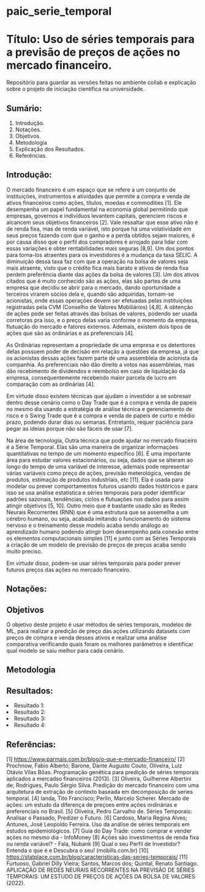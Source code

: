 # paic_serie_temporal
# Título: Uso de séries temporais para a previsão de preços de ações no mercado financeiro.
Repositório para guardar as versões feitas no ambiente collab e explicação sobre o projeto de iniciação científica na universidade.

## Sumário:
1. Introdução.
2. Notações.
3. Objetivos.
4. Metodologia
5. Explicação dos Resultados.
6. Referências.
  
## Introdução:
  <p>O mercado financeiro é um espaço que se refere a um conjunto de instituições, instrumentos e atividades que permite a compra e venda de ativos financeiros como ações, títulos, moedas e commodities [1]. Ele desempenha um papel fundamental na economia global permitindo que empresas, governos e indivíduos levantem capitais, gerenciem riscos e alcancem seus objetivos financeiros [2]. Vale ressaltar que esse ativo não é de renda fixa, mas de renda variável, isto porque há uma volatividade em seus preços fazendo com que o ganho e a perda obtidos sejam maiores, é por causa disso que o perfil dos compradores é arrojado para lidar com essas variações e obter rentabilidades mais seguras [8,9]. Um dos pontos para torna-los atraentes para os investidores é a mudança da taxa SELIC. A diminuição dessa taxa faz com que a operação na bolsa de valores seja mais atraente, visto que o crédito fica mais barato e ativos de renda fixa perdem preferência diante das ações da bolsa de valores [3]. Um dos ativos citados que é muito conhecido são as ações, elas são partes de uma empresa que decidiu se abrir para o mercado, dando oportunidade a terceiros virarem sócios dela e, quando são adquiridas, tornam-se acionistas, onde essas operações devem ser efetuadas pelas instituições registradas pela CVM (Conselho de Valores Mobiliários) [4,8]. A obtenção de ações pode ser feitas através das bolsas de valores, podendo ser usada corretoras pra isso, e o preço delas varia conforme o momento da empresa, flutuação do mercado e fatores externos. Ademais, existem dois tipos de ações que são as ordinárias e as preferenciais [4].</p>
	<p>As Ordinárias representam a propriedade de uma empresa e os detentores delas possuem poder de decisão em relação a questões da empresa, já que os acionistas dessas ações fazem parte de uma assembleia de acionista da companhia. As preferenciais não dão direito a votos nas assembleias, mas dão recebimento de dividendos e reembolso em caso de liquidação da empresa, consequentemente recebendo maior parcela de lucro em comparação com as ordinárias [4].</p>
	<p>Em virtude disso existem técnicas que ajudam o investidor a se sobresair dentro desse cenário como o Day Trade que é a compra e venda de papeis no mesmo dia usando a estratégia de análise técnica e gerenciamento de risco e o Swing Trade que é a compra e venda de papeis de curto e médio prazo, podendo durar dias ou semanas. Entretanto, requer paciência para pegar as ideias porque não são fáceis de usar [7].</p>
	<p>Na área de tecnologia, Outra técnica que pode ajudar no mercado finaceiro é a Série Temporal.  Elas são uma maneira de organizar informações quantitativas no tempo de um momento específico [6]. É uma importante área para estudar valores estacionários, ou seja, dados que se alteram ao longo do tempo de uma variável de interesse, ademais pode representar várias variáveis como preço de ações, previsão meterológica, vendas de produtos, estimação de produtos industriais, etc [11]. Ela é usada para modelar ou prever comportamentos futuros usando dados históricos e para isso se usa análise estatística e séries temporais para poder identificar padrões sazonais, tendências, ciclos e flutuações nos dados para assim atingir objetivos [5, 10]. Outro meio que é bastante usado são as Redes Neurais Recorrentes (RNN) que é uma estrutura que se assemelha a um cérebro humano, ou seja, acabada imitando o funcionamento do sistema nervoso e o treinamento desse modelo acaba sendo análogo ao aprendizado humano podendo atingir bom desempenho pela conexão entre os elementos computacionais simples [11] e junto com as Séries Temporais a criação de um modelo de previsão de preços de preços acaba sendo muito preciso.</p>
	<p>Em virtude disso, podem-se usar séries temporais para poder prever futuros preços das ações no mercado financeiro.</p>

## Notações:

## Objetivos 
 O objetivo deste projeto é usar métodos de séries temporais, modelos de ML, para realizar a predição de preço das ações utilizando datasets com preços de compra e venda desses ativos e realizar uma análise comparativa verificando quais foram os melhores parâmetros e identificar qual modelo se saiu melhor para cada cenário.
 
## Metodologia

## Resultados:
<li>Resultado 1:</li>
<li>Resultado 2:</li>
<li>Resultado 3:</li>
<li>Resultado 4:</li>

## Referências: 
[1]	https://www.parmais.com.br/blog/o-que-e-mercado-financeiro/
[2]	Prochnow, Fabio Alberto; Barone, Dante Augusto Couto, Oliveira, Luiz Otávio Vilas Bôas. Programação genêtica para predição de séries temporais aplicados a mercadso financeiros (2013).
[3]	Oliveira, Guilherme Albertini de; Rodrigues, Paulo Sérgio Silva. Predição do mercado financeiro com uma arquitetura de extração de contexto baseada em decomposição de series temporal.
[4]	Ianda, Tito Francisco; Perlin, Marcelo Scherer. Mercado de ações: um estudo da diferença de preçoes entre ações ordinárias e preferenciais no Brasil.
[5]	Oliveira, Pedro Carvalho de. Séries Temporais: Analisar o Passado, Predizer o Futuro.
[6]	Cardoso, Maria Regina Alves; Antunes, José Leopoldo Ferreira. Uso da análise de séries temporais em estudos epidemiológicos.
[7]	Guia do Day Trade: como comprar e vender ações no mesmo dia - InfoMoney
[8]	Ações são investimentos de renda fixa ou renda variável? - Fala, Nubank
[9]	Qual o seu Perfil de Investidor? Entenda o que é e Descubra o seu! (mobills.com.br)
[10]	https://statplace.com.br/blog/caracteristicas-das-series-temporais/
[11]	Furtuoso, Gabriel Dilly Vieira; Santos, Marcos dos; Quintal, Renato Santiago. APLICAÇÃO DE REDES NEURAIS RECORRENTES NA PREVISÃO DE SÉRIES TEMPORAIS: UM ESTUDO DE PREÇOS DE AÇÕES DA BOLSA DE VALORES (2022).

